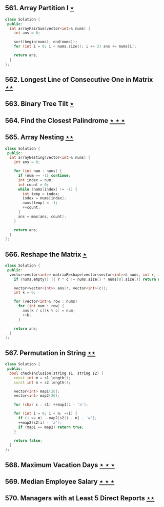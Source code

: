 ## 561. Array Partition I [$\star$](https://leetcode.com/problems/array-partition-i)

```cpp
class Solution {
 public:
  int arrayPairSum(vector<int>& nums) {
    int ans = 0;

    sort(begin(nums), end(nums));
    for (int i = 0; i < nums.size(); i += 2) ans += nums[i];

    return ans;
  }
};
```

## 562. Longest Line of Consecutive One in Matrix [$\star\star$](https://leetcode.com/problems/longest-line-of-consecutive-one-in-matrix)

## 563. Binary Tree Tilt [$\star$](https://leetcode.com/problems/binary-tree-tilt)

## 564. Find the Closest Palindrome [$\star\star\star$](https://leetcode.com/problems/find-the-closest-palindrome)

## 565. Array Nesting [$\star\star$](https://leetcode.com/problems/array-nesting)

```cpp
class Solution {
 public:
  int arrayNesting(vector<int>& nums) {
    int ans = 0;

    for (int num : nums) {
      if (num == -1) continue;
      int index = num;
      int count = 0;
      while (nums[index] != -1) {
        int temp = index;
        index = nums[index];
        nums[temp] = -1;
        ++count;
      }
      ans = max(ans, count);
    }

    return ans;
  }
};
```

## 566. Reshape the Matrix [$\star$](https://leetcode.com/problems/reshape-the-matrix)

```cpp
class Solution {
 public:
  vector<vector<int>> matrixReshape(vector<vector<int>>& nums, int r, int c) {
    if (nums.empty() || r * c != nums.size() * nums[0].size()) return nums;

    vector<vector<int>> ans(r, vector<int>(c));
    int k = 0;

    for (vector<int>& row : nums)
      for (int num : row) {
        ans[k / c][k % c] = num;
        ++k;
      }

    return ans;
  }
};
```

## 567. Permutation in String [$\star\star$](https://leetcode.com/problems/permutation-in-string)

```cpp
class Solution {
 public:
  bool checkInclusion(string s1, string s2) {
    const int m = s1.length();
    const int n = s2.length();

    vector<int> map1(26);
    vector<int> map2(26);

    for (char c : s1) ++map1[c - 'a'];

    for (int i = 0; i < n; ++i) {
      if (i >= m) --map2[s2[i - m] - 'a'];
      ++map2[s2[i] - 'a'];
      if (map1 == map2) return true;
    }

    return false;
  }
};
```

## 568. Maximum Vacation Days [$\star\star\star$](https://leetcode.com/problems/maximum-vacation-days)

## 569. Median Employee Salary [$\star\star\star$](https://leetcode.com/problems/median-employee-salary)

## 570. Managers with at Least 5 Direct Reports [$\star\star$](https://leetcode.com/problems/managers-with-at-least-5-direct-reports)

